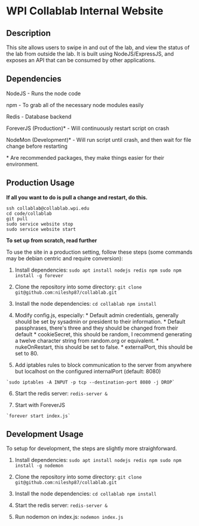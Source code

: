 # WPI Collablab Internal Website
## Description
This site allows users to swipe in and out of the lab, and view the status of the lab from outside the lab. It is built using NodeJS/ExpressJS, and exposes an API that can be consumed by other applications.

## Dependencies
NodeJS - Runs the node code

npm - To grab all of the necessary node modules easily

Redis - Database backend

ForeverJS (Production)* - Will continuously restart script on crash

NodeMon (Development)* - Will run script until crash, and then wait for file change before restarting



\* Are recommended packages, they make things easier for their environment.

## Production Usage

**If all you want to do is pull a change and restart, do this.**
```
ssh collablab@collablab.wpi.edu
cd code/collablab
git pull
sudo service website stop
sudo service website start
```

**To set up from scratch, read further**

  To use the site in a production setting, follow these steps (some commands may be debian centric and require conversion):
  1. Install dependencies:
    ```
    sudo apt install nodejs redis npm
    sudo npm install -g forever
    ```

  2. Clone the repository into some directory:
    `git clone git@github.com:nileshp87/collablab.git`

  3. Install the node dependencies:
    ```
    cd collablab
    npm install
    ```
  4. Modify config.js, especially:
    * Default admin credentials, generally should be set by sysadmin or president to their information.
    * Default passphrases, there's three and they should be changed from their default
    * cookieSecret, this should be random, I recommend generating a twelve character string from random.org or equivalent.
    * nukeOnRestart, this should be set to false.
    * externalPort, this should be set to 80.

  5. Add iptables rules to block communication to the server from anywhere but localhost on the configured internalPort (default: 8080)

    `sudo iptables -A INPUT -p tcp --destination-port 8080 -j DROP`

  6. Start the redis server:
    ```
    redis-server &
    ```

  7. Start with ForeverJS

    `forever start index.js`

## Development Usage
  To setup for development, the steps are slightly more straighforward.

  1. Install dependencies:
    ```
    sudo apt install nodejs redis npm
    sudo npm install -g nodemon
    ```

  2. Clone the repository into some directory:
    `git clone git@github.com:nileshp87/collablab.git`

  3. Install the node dependencies:
    ```
    cd collablab
    npm install
    ```
  4. Start the redis server:
    ```
    redis-server &
    ```

  5. Run nodemon on index.js:
    ```
    nodemon index.js
    ```

